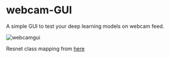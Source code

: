 # webcam-GUI

A simple GUI to test your deep learning models on webcam feed.

![webcamgui](https://user-images.githubusercontent.com/15849927/127237851-6ff60747-a14a-4d93-a1ee-d5fc6274a268.png)

Resnet class mapping from [here](https://gist.github.com/yrevar/942d3a0ac09ec9e5eb3a)
